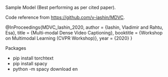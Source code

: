 Sample Model (Best performing as per cited paper).

Code reference from https://github.com/v-iashin/MDVC.
 
@InProceedings{MDVC_Iashin_2020,
  author = {Iashin, Vladimir and Rahtu, Esa},
  title = {Multi-modal Dense Video Captioning},
  booktitle = {Workshop on Multimodal Learning (CVPR Workshop)},
  year = {2020}
}

Packages
- pip install torchtext
- pip install spacy
- python -m spacy download en